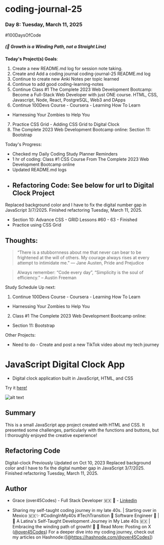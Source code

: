 # coding-journal-25

### Day 8: Tuesday, March 11, 2025

#100DaysOfCode

##### (🌱 Growth is a Winding Path, not a Straight Line)

**Today's Project(s) Goals**:

1. Create a new README.md log for session note taking. 
2. Create and Add a coding journal coding-journal-25 README.md log 
3. Continue to create new Anki Notes per topic learned
4. Continue to add good coding-learning-notes 
5. Continue Class #1 The Complete 2023 Web Development Bootcamp: Become a Full-Stack Web Developer with just ONE course. HTML, CSS, Javascript, Node, React, PostgreSQL, Web3 and DApps
6. Continue 100Devs Course - Coursera - Learning How To Learn 
- Harnessing Your Zombies to Help You
7. Practice CSS Grid - Adding CSS Grid to Digital Clock
8. The Complete 2023 Web Development Bootcamp online: Section 11: Bootstrap 



Today's Progress:
- Checked my Daily Coding Study Planner Reminders
- 1 hr of coding: Class #1 CSS Course From The Complete 2023 Web Development Bootcamp online
- Updated README.md logs
- ## Refactoring Code: See below for url to Digital Clock Project 
Replaced background color and I have to fix the digital number gap in JavaScript 3/7/2025. Finished refactoring Tuesday, March 11, 2025. 

- Section 10: Advance CSS - GRID Lessons #60 - 63 - Finished 
- Practice using CSS Grid 
<!-- - SQL 101: Like You’ve Never Seen It Before  - on hold 
    - Chapter 1/9 - Introduction to Databases -->
 

## Thoughts:

> “There is a stubbornness about me that never can bear to be frightened at the will of others. My courage always rises at every attempt to intimidate me.” ― Jane Austen, Pride and Prejudice

> Always remember: “Code every day”, “Simplicity is the soul of efficiency.” – Austin Freeman

Study Schedule Up next:

1. Continue 100Devs Course - Coursera - Learning How To Learn 
- Harnessing Your Zombies to Help You

2. Class #1 The Complete 2023 Web Development Bootcamp online:
- Section 11: Bootstrap 

Other Projects:
- Need to do - Create and post a new TikTok video about my tech journey

# JavaScript Digital Clock App

- Digital clock application built in JavaScript, HTML, and CSS

Try it [here!](https://over45Codes.github.io/digital-clock/)

![alt text](https://github.com/over45Codes/digital-clock/blob/master/images/digitalfinal.png)

## Summary

This is a small JavaScript app project created with HTML and CSS. It presented some challenges, particularly with the functions and buttons, but I thoroughly enjoyed the creative experience!

## Refactoring Code
Digital-clock Previously Updated on Oct 10, 2023
Replaced background color and I have to fix the digital number gap in JavaScript 3/7/2025. Finished refactoring Tuesday, March 11, 2025. 

## Author

-  Grace (over45Codes)  - Full Stack Developer 🇲🇽 💜  - [Linkedin](https://www.linkedin.com/in/castanedagrace/)

- Sharing my self-taught coding journey in my late 40s. | Starting over in Mexico 🇲🇽✨ #CodingInMy40s #TechTransition 🚀
Software Engineer 🚀 | 🌮 A Latina's Self-Taught Development Journey in My Late 40s 🇲🇽 | Embracing the winding path of growth! 🌱
📖 Read More:
Posting on X ([@over45Codes](https://x.com/over45Codes))
For a deeper dive into my coding journey, check out my articles on Hashnode:([@https://hashnode.com/@over45Codes])